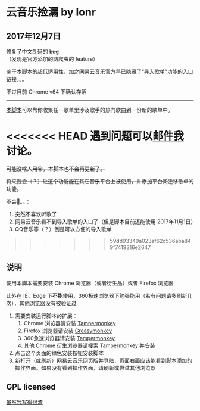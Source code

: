 # 云音乐捡漏 by lonr

## 2017年12月7日

修复了中文乱码的 ~~bug~~  
（发现是官方添加的防爬虫的 feature）

鉴于本脚本的超低适用性，加之网易云音乐官方早已隐藏了“导入歌单”功能的入口链接。。。

不过目前 Chrome v64 下确认存活

---

[本脚本](https://greasyfork.org/zh-CN/scripts/30234-%E4%BA%91%E9%9F%B3%E4%B9%90%E6%8D%A1%E6%BC%8F)可以帮你收集任一歌单里涉及歌手的热门歌曲到一份新的歌单中。

<<<<<<< HEAD
遇到问题可以[邮件我](mailto:lonr@live.cn?subject=云音乐捡漏出问题啦)讨论。
=======
~~可能没啥人用😢，本脚本也不会再更新了。~~

~~将来我会（？）让这个功能能在其它音乐平台上被使用，并添加平台间迁移歌单的功能。~~

不会🤣。。：
1. 突然不喜欢听歌了
2. 网易云音乐看不到导入歌单的入口了（但是脚本目前还能使用 2017年11月1日）
3. QQ音乐等（？）倒是可以方便的导入歌单
>>>>>>> 59dd93349a023af62c536aba849f7419316e2647

## 说明

使用本脚本需要安装 Chrome 浏览器（或者衍生品）或者 Firefox 浏览器

此外在 IE、Edge 下**不能**使用，360极速浏览器下勉强能用（若有问题请多刷新几次），其他浏览器没有被验证过

1. 需要安装运行脚本的扩展：
    1. Chrome 浏览器请安装 [Tampermonkey](https://chrome.google.com/webstore/detail/tampermonkey/dhdgffkkebhmkfjojejmpbldmpobfkfo)
    2. Firefox 浏览器请安装 [Greasymonkey](https://addons.mozilla.org/en-US/firefox/addon/greasemonkey/?src=search)
    3. 360急速浏览器请安装 [Tampermonkey](https://ext.chrome.360.cn/webstore/detail/dhdgffkkebhmkfjojejmpbldmpobfkfo)
    4. 其他 Chrome 衍生浏览器请搜索 Tampermonkey 并安装
2. 点击这个页面的绿色安装按钮安装脚本
3. 新打开（或刷新）网易云音乐网页版并登陆，页面右面应该能看到脚本添加的操作界面。如果没有看到操作界面，请刷新或尝试其他浏览器
 
## GPL licensed

[虽然我写得很渣](https://github.com/lonr/jianlou)

